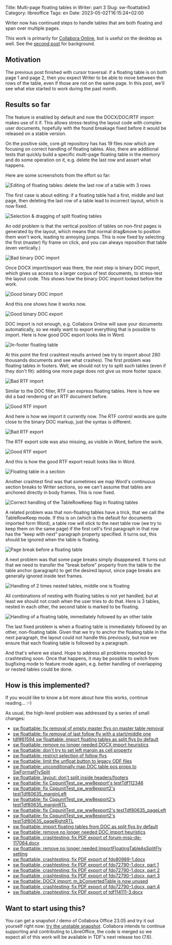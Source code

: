 Title: Multi-page floating tables in Writer: part 3
Slug: sw-floattable3
Category: libreoffice
Tags: en
Date: 2023-05-02T16:15:24+02:00

Writer now has continued steps to handle tables that are both floating and span over multiple pages.

This work is primarily for [Collabora Online](https://www.collaboraoffice.com/), but is useful on
the desktop as well. See the [second post]({filename}/2023/sw-floattable2.md) for background.

## Motivation

The previous post finished with cursor traversal: if a floating table is on both page 1 and page 2,
then you expect Writer to be able to move between the rows of the table, even if those are not on
the same page. In this post, we'll see what else started to work during the past month.

## Results so far

The feature is enabled by default and now the DOCX/DOC/RTF import makes use of it if. This allows
stress-testing the layout code with complex user documents, hopefully with the found breakage fixed
before it would be released on a stable version.

On the positive side, core.git repository has has 19 files now which are focusing on correct
handling of floating tables.  Also, there are additional tests that quickly build a specific
multi-page floating table in the memory and do some operation on it, e.g. delete the last row and
assert what happens.

Here are some screenshots from the effort so far:

![Editing of floating tables: delete the last row of a table with 3 rows](https://share.vmiklos.hu/blog/sw-floattable3/2023-04-03-floattable-edit-3rd-row-delete-good.png)

The first case is about editing: if a floating table had a first, middle and last page, then
deleting the last row of a table lead to incorrect layout, which is now fixed.

![Selection & dragging of split floating tables](https://share.vmiklos.hu/blog/sw-floattable3/2023-04-04-floattable-follow-select-good.png)

An odd problem is that the vertical position of tables on non-first pages is generated by the
layout, which means that normal drag&move to position them won't work, leading to annoying jumps.
This is now fixed by selecting the first (master) fly frame on click, and you can always reposition
that table (even vertically.)

![Bad binary DOC import](https://share.vmiklos.hu/blog/sw-floattable3/2023-04-12-floattable-ww8-bad.png)

Once DOCX import/export was there, the next step is binary DOC import, which gives us access to a
larger corpus of test documents, to stress-test the layout code. This shows how the binary DOC
import looked before the work.

![Good binary DOC import](https://share.vmiklos.hu/blog/sw-floattable3/2023-04-13-floattable-ww8-good.png)

And this one shows how it works now.

![Good binary DOC export](https://share.vmiklos.hu/blog/sw-floattable3/2023-04-14-floattable-ww8-export-good.png)

DOC import is not enough, e.g. Collabora Online will save your documents automatically, so we
really want to export everything that is possible to import. Here is how good DOC export looks like
in Word.

![In-footer floating table](https://share.vmiklos.hu/blog/sw-floattable3/2023-04-17-floattable-in-footer.png)

At this point the first crashtest results arrived (we try to import about 280 thousands documents
and see what crashes). The first problem was floating tables in footers. Well, we should not try to
split such tables (even if they don't fit): adding one more page does not give us more footer space.

![Bad RTF import](https://share.vmiklos.hu/blog/sw-floattable3/2023-04-18-floattable-rtf-bad.png)

Similar to the DOC filter, RTF can express floating tables. Here is how we did a bad rendering of an
RTF document before.

![Good RTF import](https://share.vmiklos.hu/blog/sw-floattable3/2023-04-19-floattable-rtf-good.png)

And here is how we import it currently now. The RTF control words are quite close to the binary DOC
markup, just the syntax is different.

![Bad RTF export](https://share.vmiklos.hu/blog/sw-floattable3/2023-04-20-floattable-rtf-export-bad.png)

The RTF export side was also missing, as visible in Word, before the work.

![Good RTF export](https://share.vmiklos.hu/blog/sw-floattable3/2023-04-21-floattable-rtf-export-good.png)

And this is how the good RTF export result looks like in Word.

![Floating table in a section](https://share.vmiklos.hu/blog/sw-floattable3/2023-04-24-floattable-in-section.png)

Another crashtest find was that sometimes we map Word's continuous section breaks to Writer
sections, so we can't assume that tables are anchored directly in body frames. This is now fixed.

![Correct handling of the TableRowKeep flag in floating tables](https://share.vmiklos.hu/blog/sw-floattable3/2023-04-25-floattable-table-row-keep.png)

A related problem was that non-floating tables have a trick, that we call the TableRowKeep mode. If
this is on (which is the default for documents imported form Word), a table row will stick to the
next table row (we try to keep them on the same page) if the first cell's first paragraph in that
row has the "keep with next" paragraph property specified. It turns out, this should be ignored when
the table is floating.

![Page break before a floating table](https://share.vmiklos.hu/blog/sw-floattable3/2023-04-26-floattable-break-before.png)

A next problem was that some page breaks simply disappeared. It turns out that we need to transfer
the "break before" property from the table to the table anchor (paragraph) to get the desired
layout, since page breaks are generally ignored inside text frames.

![Handling of 2 times nested tables, middle one is floating](https://share.vmiklos.hu/blog/sw-floattable3/2023-04-27-floattable-nested-nocrash.png)

All combinations of nesting with floating tables is not yet handled, but at least we should not
crash when the user tries to do that. Here is 3 tables, nested in each other, the second table is
marked to be floating.

![Handling of a floating table, immediately followed by an other table](https://share.vmiklos.hu/blog/sw-floattable3/2023-04-28-floattable-then-table.png)

The last fixed problem is when a floating table is immediately followed by an other, non-floating
table. Given that we try to anchor the floating table in the next paragraph, the layout could not
handle this previously, but now we ensure that each floating table is followed by a paragraph.

And that's where we stand. Hope to address all problems reported by crashtesting soon. Once that
happens, it may be possible to switch from bugfixing mode to feature mode again, e.g. better
handling of overlapping or nested tables could be done.

## How is this implemented?

If you would like to know a bit more about how this works, continue reading... :-)

As usual, the high-level problem was addressed by a series of small changes:

- [sw floattable: fix removal of empty master flys on master table removal](https://git.libreoffice.org/core/commit/1006fd848ba7c67927472e53df7f3b6f682fadfb)
- [sw floattable: fix removal of last follow fly with a start/middle one](https://git.libreoffice.org/core/commit/96df0ad0da6e8972a828721dac6b4ba7c69eba85)
- [tdf#61594 sw floattable: import floating tables as split flys by default](https://git.libreoffice.org/core/commit/ce3308a926f036b87515b8cd97d2b197063dc77a)
- [sw floattable: remove no longer needed DOCX import heuristics](https://git.libreoffice.org/core/commit/c50bf5a5daaae3d40f89ea0784a75a8a571c208d)
- [sw floattable: don't try to set left margin as cell property](https://git.libreoffice.org/core/commit/8f9523b3ef464731afed61a253c958644fca6335)
- [sw floattable: restrict selection of follow flys](https://git.libreoffice.org/core/commit/17367a67cd39109006060176b04bc2b174a17e48)
- [sw floattable: limit the unfloat button to legacy ODF files](https://git.libreoffice.org/core/commit/ab639ae344704cd22318938cfeafbe954abcd2c0)
- [sw floattable: unconditionally map DOC table pos props to SwFormatFlySplit](https://git.libreoffice.org/core/commit/69fe424e426957545a30e1b912c933e1e7693100)
- [sw floattable, layout: don't split inside headers/footers](https://git.libreoffice.org/core/commit/16b59cee44c7f728b2fe6d7b624c494f649ee79f)
- [sw floattable: fix CppunitTest\_sw\_ww8export's testTdf112346](https://git.libreoffice.org/core/commit/2424fa9c601003a9778bbc3a9cf0f55d33ead6f1)
- [sw floattable: fix CppunitTest\_sw\_ww8export2's testTdf80635\_marginLeft](https://git.libreoffice.org/core/commit/1ee5ae0eec2d1c673af6b8f18a2c36b4d1e7fb70)
- [sw floattable: fix CppunitTest\_sw\_ww8export2's testTdf80635\_marginRTL](https://git.libreoffice.org/core/commit/eb65f881da9c63636bc07eca735fd2bc01854fd6)
- [sw floattable: fix CppunitTest\_sw\_ww8export2's testTdf80635\_pageLeft](https://git.libreoffice.org/core/commit/115a4eb944f6a49def1ba8e826c3258389aeab10)
- [sw floattable: fix CppunitTest\_sw\_ww8export2's testTdf80635\_pageRightRTL](https://git.libreoffice.org/core/commit/cfa463cc5446e72a06db5a457bf4d50d4173f31e)
- [sw floattable: import floating tables from DOC as split flys by default](https://git.libreoffice.org/core/commit/61be351ac83acec75788d2f79a9038486163160f)
- [sw floattable: remove no longer needed DOC import heuristics](https://git.libreoffice.org/core/commit/6e8a89b762d625adc10227402de506c7a632e073)
- [sw floattable, crashtesting: fix PDF export of forum-mso-de-117064.docx](https://git.libreoffice.org/core/commit/a1c5f77d3ee7c9907c8247aa0e896e07fe9427b6)
- [sw floattable: remove no longer needed ImportFloatingTableAsSplitFly setting](https://git.libreoffice.org/core/commit/5c59d6f51f837639f1f0f24e154814136bbdfda9)
- [sw floattable, crashtesting: fix PDF export of fdo80989-1.docx](https://git.libreoffice.org/core/commit/e0017ad2a5b008111b716c0814c5a0c5b0f1e05b)
- [sw floattable, crashtesting: fix PDF export of fdo72790-1.docx, part 1](https://git.libreoffice.org/core/commit/3c2e4d454aaabcd61593e670a90638a185046539)
- [sw floattable, crashtesting: fix PDF export of fdo72790-1.docx, part 2](https://git.libreoffice.org/core/commit/9c23f533d6749e94971f04e18f1537472cac6b86)
- [sw floattable, crashtesting: fix PDF export of fdo72790-1.docx, part 3](https://git.libreoffice.org/core/commit/73bada774ef37efd5a4498ccc083b1358314557d)
- [sw floattable: DOCX import: m\_bConvertedTable is now unused](https://git.libreoffice.org/core/commit/400d970f27078a93eab97ead8a6934a32272f549)
- [sw floattable, crashtesting: fix PDF export of fdo72790-1.docx, part 4](https://git.libreoffice.org/core/commit/4b6b9411e4ac912817dd804782ad2054bc0d1660)
- [sw floattable, crashtesting: fix PDF export of tdf114111-3.docx](https://git.libreoffice.org/core/commit/1795d5183d5371a24e8dcb15f8671c78b2c94665)

## Want to start using this?

You can get a snapshot / demo of Collabora Office 23.05 and try it out yourself right now: [try the
unstable snapshot](https://www.collaboraoffice.com/collabora-office-latest-snapshot/).  Collabora
intends to continue supporting and contributing to LibreOffice, the code is merged so we expect all
of this work will be available in TDF's next release too (7.6).
